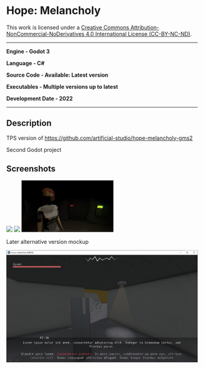 # Hope: Melancholy

This work is licensed under a <a rel="license" href="http://creativecommons.org/licenses/by-nc-nd/4.0/">Creative Commons Attribution-NonCommercial-NoDerivatives 4.0 International License (CC-BY-NC-ND)</a>.
________________

**Engine - Godot 3**

**Language - C#**

**Source Code - Available: Latest version**

**Executables - Multiple versions up to latest**

**Development Date - 2022**

________________

## Description
TPS version of https://github.com/artificial-studio/hope-melancholy-gms2

Second Godot project

## Screenshots
<img src="readme/gif_rootmotion.gif" width="48%"> <img src="readme/perspective-test.gif" width="48%">
<img src="readme/screen.png" width="48%"> 

Later alternative version mockup

<img src="readme/experiment.png" width="100%">

